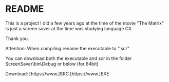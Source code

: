# README #

This is a project I did a few years ago at the time of the movie "The Matrix"
is just a screen saver at the time was studying language C#.

Thank you.


Attention: When compiling rename the executable to ".scr"

You can download both the executable and scr in the folder ScreenSaver\bin\Debug or below (for 64bit)

Download:
[https://www.]SRC
[https://www.]EXE